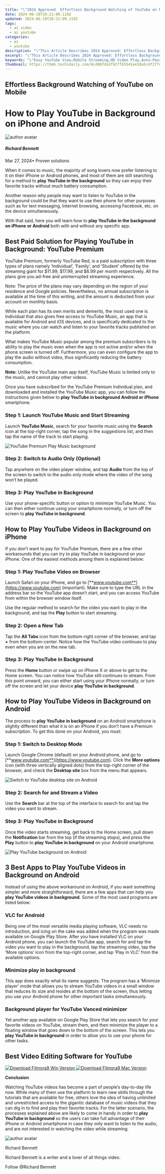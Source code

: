```yaml
---
title: "\"2024 Approved  Effortless Background Watching of YouTube on Mobile\""
date: 2024-06-18T20:21:09.119Z
updated: 2024-06-19T20:21:09.119Z
tags:
  - ai video
  - ai youtube
categories:
  - ai
  - youtube
description: "\"This Article Describes 2024 Approved: Effortless Background Watching of YouTube on Mobile\""
excerpt: "\"This Article Describes 2024 Approved: Effortless Background Watching of YouTube on Mobile\""
keywords: "\"Easy YouTube View,Mobile Streaming,HD Video Play,Auto-Pause Feature,No Extra Apps,Seamless Watching,Portable Content Access\""
thumbnail: https://thmb.techidaily.com/6cd087da3f927fb5541ee18a5c4f27fd477ab52940ff719d4e3de086cc546e4e.jpg
---
```


## Effortless Background Watching of YouTube on Mobile

# How to Play YouTube in Background on iPhone and Android

![author avatar](https://images.wondershare.com/filmora/article-images/richard-bennett.jpg)

##### Richard Bennett

 Mar 27, 2024• Proven solutions

When it comes to music, the majority of song lovers now prefer listening to it on their iPhone or Android phones, and most of them are still searching for a method to **play YouTube in the background** so they can enjoy their favorite tracks without much battery consumption.

Another reason why people may want to listen to YouTube in the background could be that they want to use their phone for other purposes such as for text messaging, Internet browsing, accessing Facebook, etc. on the device simultaneously.

With that said, here you will learn how to **play YouTube in the background on iPhone** **or Android** both with and without any specific app.

## Best Paid Solution for Playing YouTube in Background: YouTube Premium

YouTube Premium, formerly YouTube Red, is a paid subscription with three types of plans namely ‘Individual’, ‘Family’, and ‘Student’ offered by the streaming giant for $11.99, $17.99, and $6.99 per month respectively. All the plans give you ad-free and uninterrupted streaming experience.

Note: The price of the plans may vary depending on the region of your residence and Google policies. Nevertheless, no annual subscription is available at the time of this writing, and the amount is deducted from your account on monthly basis.

While each plan has its own merits and demerits, the most used one is Individual that also gives free access to YouTube Music, an app that is available for Android and iOS devices, and is specifically dedicated to the music where you can watch and listen to your favorite tracks published on the platform.

What makes YouTube Music popular among the premium subscribers is its ability to play the music even when the app is not active and/or when the phone screen is turned off. Furthermore, you can even configure the app to play the audio without video, thus significantly reducing the battery consumption.

**Note:** Unlike the YouTube main app itself, YouTube Music is limited only to the music, and cannot play other videos.

Once you have subscribed for the YouTube Premium Individual plan, and downloaded and installed the YouTube Music app, you can follow the instructions given below to **play YouTube in background Android or iPhone** smartphone.

### Step 1: Launch YouTube Music and Start Streaming

Launch **YouTube Music**, search for your favorite music using the **Search** icon at the top-right corner, tap the song in the suggestions list, and then tap the name of the track to start playing.

![YouTube Premium Play Music background](https://images.wondershare.com/filmora/article-images/youtube-premium-play-music-background.jpg)

### Step 2: Switch to Audio Only (Optional)

Tap anywhere on the video player window, and tap **Audio** from the top of the screen to switch to the audio only mode where the video of the song won’t be played.

### Step 3: Play YouTube in Background

Use your phone-specific button or option to minimize YouTube Music. You can then either continue using your smartphone normally, or turn off the screen to **play YouTube in background**.

## How to Play YouTube Videos in Background on iPhone

If you don’t want to pay for YouTube Premium, there are a few other workarounds that you can try to play YouTube in background on your iPhone. One of the easiest methods among them is explained below:

### Step 1: Play YouTube Video on Browser

Launch Safari on your iPhone, and go to [**www.youtube.com**](https://www.youtube.com) (important). Make sure to type the URL in the address bar so the YouTube app doesn’t start, and you can access YouTube from within the browser window itself.

Use the regular method to search for the video you want to play in the background, and tap the **Play** button to start streaming.

### Step 2: Open a New Tab

Tap the **All Tabs** icon from the bottom-right corner of the browser, and tap **+** from the bottom-center. Notice how the YouTube video continues to play even when you are on the new tab.

### Step 3: Play YouTube in Background

Press the **Home** button or swipe up on iPhone X or above to get to the Home screen. You can notice how YouTube still continues to stream. From this point onward, you can either start using your iPhone normally, or turn off the screen and let your device **play YouTube in background**.

## How to Play YouTube Videos in Background on Android

The process to **play YouTube in background** on an Android smartphone is slightly different than what it is on an iPhone if you don’t have a Premium subscription. To get this done on your Android, you must:

### Step 1: Switch to Desktop Mode

Launch Google Chrome (default) on your Android phone, and go to [**www.youtube.com**](https://www.youtube.com). Click the **More options** icon (with three vertically aligned dots) from the top-right corner of the browser, and check the **Desktop site** box from the menu that appears.

![Switch to YouTube desktop site on Android](https://images.wondershare.com/filmora/article-images/switch-to-desktop-site-youtube.jpg)

### Step 2: Search for and Stream a Video

Use the **Search** bar at the top of the interface to search for and tap the video you want to stream.

### Step 3: Play YouTube in Background

Once the video starts streaming, get back to the Home screen, pull down the **Notification** bar from the top (if the streaming stops), and press the **Play** button to **play YouTube in background** on your Android smartphone.

![Play YouTube  background on Android](https://images.wondershare.com/filmora/article-images/play-youtube-background-android.jpg)

## 3 Best Apps to Play YouTube Videos in Background on Android

Instead of using the above workaround on Android, if you want something simpler and more straightforward, there are a few apps that can help you **play YouTube videos in background**. Some of the most used programs are listed below:

### VLC for Android

Being one of the most versatile media playing software, VLC needs no introduction, and icing on the cake was added when the program was made available on Google Play Store. After you have installed VLC on your Android phone, you can launch the YouTube app, search for and tap the video you want to play in the background, tap the streaming video, tap the ‘More options’ icon from the top-right corner, and tap ‘Play in VLC’ from the available options.

### Minimize play in background

This app does exactly what its name suggests. The program has a ‘Minimize player’ mode that allows you to stream YouTube videos in a small window that reduces its size and resides at the bottom of the screen, thus letting you use your Android phone for other important tasks simultaneously.

### Background player for YouTube Vanced minimizer

Yet another app available on Google Play Store that lets you search for your favorite videos on YouTube, stream them, and then minimize the player to a floating window that goes down to the bottom of the screen. This lets you **play YouTube in background** in order to allow you to use your phone for other tasks.

## Best Video Editing Software for YouTube

[![Download Filmora9 Win Version](https://images.wondershare.com/filmora/guide/download-btn-win.jpg) ](https://tools.techidaily.com/wondershare/filmora/download/) [![Download Filmora9 Mac Version](https://images.wondershare.com/filmora/guide/download-btn-mac.jpg) ](https://tools.techidaily.com/wondershare/filmora/download/)

**Conclusion**

Watching YouTube videos has become a part of people’s day-to-day life now. While many of them use the platform to learn new skills through the tutorials that are available for free, others love the idea of having unlimited and unrestricted access to the gigantic database of music videos that they can dig in to find and play their favorite tracks. For the latter scenario, the processes explained above are likely to come in handy in order to **play YouTube in background** so the users can take full advantage of their iPhone or Android smartphone in case they only want to listen to the audio, and are not interested in watching the video while streaming.

![author avatar](https://images.wondershare.com/filmora/article-images/richard-bennett.jpg)

Richard Bennett

Richard Bennett is a writer and a lover of all things video.

Follow @Richard Bennett



<ins class="adsbygoogle"
      style="display:block"
      data-ad-client="ca-pub-7571918770474297"
      data-ad-slot="8358498916"
      data-ad-format="auto"
      data-full-width-responsive="true"></ins>